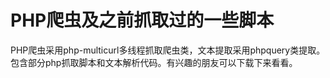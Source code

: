 # PHP爬虫及之前抓取过的一些脚本

PHP爬虫采用php-multicurl多线程抓取爬虫类，文本提取采用phpquery类提取。包含部分php抓取脚本和文本解析代码。有兴趣的朋友可以下载下来看看。
